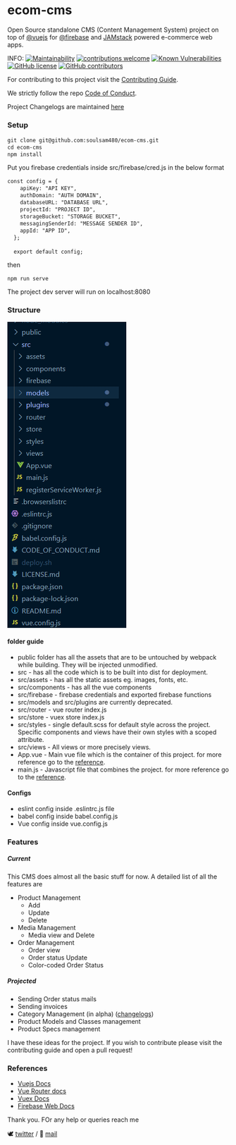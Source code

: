 # ecom-cms

Open Source standalone CMS (Content Management System) project on top of [@vuejs](https://vuejs.org) for [@firebase](https://firebase.google.com) and [JAMstack](https://jamstack.org) powered e-commerce web apps.

INFO: [![Maintainability](https://api.codeclimate.com/v1/badges/120b86df5816a2a5f47f/maintainability)](https://codeclimate.com/github/soulsam480/ecom-cms/maintainability)
[![contributions welcome](https://img.shields.io/badge/contributions-welcome-brightgreen.svg?style=flat)](https://github.com/soulsam480/ecom-cms/issues)
[![Known Vulnerabilities](https://snyk.io/test/github/soulsam480/ecom-cms/badge.svg?targetFile=package.json)](https://snyk.io/test/github/soulsam480/ecom-cms?targetFile=package.json)
[![GitHub license](https://img.shields.io/github/license/Naereen/StrapDown.js.svg)](https://github.com/soulsam480/ecom-cms/blob/master/LICENSE.md)
[![GitHub contributors](https://img.shields.io/github/contributors/Naereen/StrapDown.js.svg)](https://github.com/soulsam480/ecom-cms/graphs/contributors)

For contributing to this project visit the [Contributing Guide](./CONTRIBUTING.md).

We strictly follow the repo [Code of Conduct](./CODE_OF_CONDUCT.md).

Project Changelogs are maintained [here](./changelogs.md)

### Setup

```
git clone git@github.com:soulsam480/ecom-cms.git
cd ecom-cms
npm install
```

Put you firebase credentials inside src/firebase/cred.js in the below format

```
const config = {
    apiKey: "API KEY",
    authDomain: "AUTH DOMAIN",
    databaseURL: "DATABASE URL",
    projectId: "PROJECT ID",
    storageBucket: "STORAGE BUCKET",
    messagingSenderId: "MESSAGE SENDER ID",
    appId: "APP ID",
  };

  export default config;

```

then

```
npm run serve
```

The project dev server will run on localhost:8080

### Structure

![File Structure](<https://raw.githubusercontent.com/soulsam480/my-static-assets/master/Screenshot%20(520).png>)

#### folder guide

- public folder has all the assets that are to be untouched by webpack while building. They will be injected unmodified.
- src - has all the code which is to be built into dist for deployment.
- src/assets - has all the static assets eg. images, fonts, etc.
- src/components - has all the vue components
- src/firebase - firebase credentials and exported firebase functions
- src/models and src/plugins are currently deprecated.
- src/router - vue router index.js
- src/store - vuex store index.js
- src/styles - single default.scss for default style across the project. Specific components and views have their own styles with a scoped attribute.
- src/views - All views or more precisely views.
- App.vue - Main vue file which is the container of this project. for more reference go to the [reference](#refrence).
- main.js - Javascript file that combines the project. for more reference go to the [reference](#refrence).

#### Configs

- eslint config inside .eslintrc.js file
- babel config inside babel.config.js
- Vue config inside vue.config.js

### Features

##### Current

This CMS does almost all the basic stuff for now. A detailed list of all the features are

- Product Management
  - Add
  - Update 
  - Delete
- Media Management 
  - Media view and Delete
- Order Management
  - Order view
  - Order status Update
  - Color-coded Order Status

##### Projected

- Sending Order status mails 
- Sending invoices
- Category Management (in alpha) ([changelogs](./changelogs.md))
- Product Models and Classes management
- Product Specs management

I have these ideas for the project. If you wish to contribute please visit the contributing guide and open a pull request!

### References

- [Vuejs Docs](https://vuejs.org)
- [Vue Router docs](https://router.vuejs.org)
- [Vuex Docs](https://vuex.vuejs.org)
- [Firebase Web Docs](https://firebase.google.com/docs/web/setup)

Thank you. FOr any help or queries reach me

🕊 [twitter](https://twitter.com/sambitsahoojs) / 📧 [mail](mailto:soulsam480@hotmail.com)
